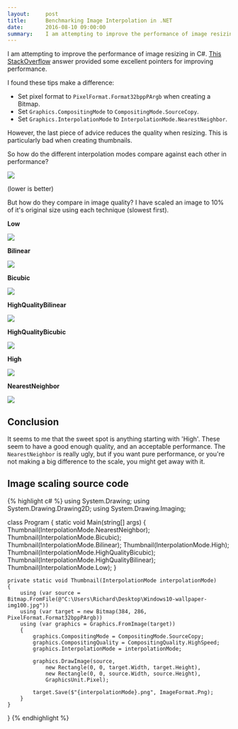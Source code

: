 ```yaml
---
layout:     post
title:      Benchmarking Image Interpolation in .NET
date:       2016-08-10 09:00:00
summary:    I am attempting to improve the performance of image resizing in C#.
---
```


I am attempting to improve the performance of image resizing in C#. [This StackOverflow](http://stackoverflow.com/a/11025428/349014) answer provided some excellent pointers for improving performance.

I found these tips make a difference:

* Set pixel format to `PixelFormat.Format32bppPArgb` when creating a Bitmap.
* Set `Graphics.CompositingMode` to `CompositingMode.SourceCopy`.
* Set `Graphics.InterpolationMode` to `InterpolationMode.NearestNeighbor`.

However, the last piece of advice reduces the quality when resizing. This is particularly bad when creating thumbnails.

So how do the different interpolation modes compare against each other in performance?

![](/images/interpolation-compared.png)

(lower is better)

But how do they compare in image quality? I have scaled an image to 10% of it's original size using each technique (slowest first).

__Low__

![](/images/Low.png)

__Bilinear__

![](/images/Bilinear.png)

__Bicubic__

![](/images/Bilinear.png)

__HighQualityBilinear__

![](/images/HighQualityBilinear.png)

__HighQualityBicubic__

![](/images/HighQualityBilinear.png)

__High__

![](/images/High.png)

__NearestNeighbor__

![](/images/NearestNeighbor.png)

## Conclusion

It seems to me that the sweet spot is anything starting with 'High'. These seem to have a good enough quality, and an acceptable performance. The `NearestNeighbor` is really ugly, but if you want pure performance, or you're not making a big difference to the scale, you might get away with it.

## Image scaling source code

{% highlight c# %}
using System.Drawing;
using System.Drawing.Drawing2D;
using System.Drawing.Imaging;

class Program
{
    static void Main(string[] args)
    {
        Thumbnail(InterpolationMode.NearestNeighbor);
        Thumbnail(InterpolationMode.Bicubic);
        Thumbnail(InterpolationMode.Bilinear);
        Thumbnail(InterpolationMode.High);
        Thumbnail(InterpolationMode.HighQualityBicubic);
        Thumbnail(InterpolationMode.HighQualityBilinear);
        Thumbnail(InterpolationMode.Low);
    }

    private static void Thumbnail(InterpolationMode interpolationMode)
    {
        using (var source = Bitmap.FromFile(@"C:\Users\Richard\Desktop\Windows10-wallpaper-img100.jpg"))
        using (var target = new Bitmap(384, 286, PixelFormat.Format32bppPArgb))
        using (var graphics = Graphics.FromImage(target))
        {
            graphics.CompositingMode = CompositingMode.SourceCopy;
            graphics.CompositingQuality = CompositingQuality.HighSpeed;
            graphics.InterpolationMode = interpolationMode;

            graphics.DrawImage(source,
                new Rectangle(0, 0, target.Width, target.Height),
                new Rectangle(0, 0, source.Width, source.Height),
                GraphicsUnit.Pixel);

            target.Save($"{interpolationMode}.png", ImageFormat.Png);
        }
    }
}
{% endhighlight %}
